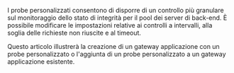 I probe personalizzati consentono di disporre di un controllo più granulare sul monitoraggio dello stato di integrità per il pool dei server di back-end. È possibile modificare le impostazioni relative ai controlli a intervalli, alla soglia delle richieste non riuscite e al timeout.

Questo articolo illustrerà la creazione di un gateway applicazione con un probe personalizzato o l'aggiunta di un probe personalizzato a un gateway applicazione esistente. 



<!--HONumber=Nov16_HO3-->


